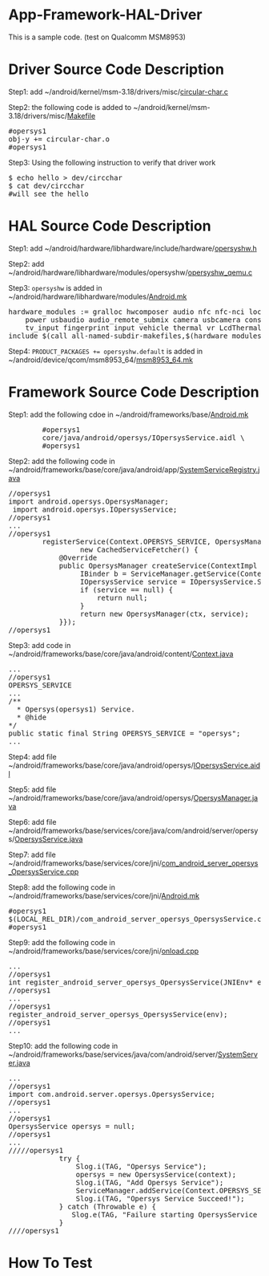 # App-Framework-HAL-Driver
This is a sample code. (test on Qualcomm MSM8953)

# Driver Source Code Description
Step1: add ~/android/kernel/msm-3.18/drivers/misc/[circular-char.c](https://github.com/ivan0124/android-programming/blob/master/app-framework-hal-driver/android/kernel/msm-3.18/drivers/misc/circular-char.c)

Step2: the following code is added to ~/android/kernel/msm-3.18/drivers/misc/[Makefile](https://github.com/ivan0124/android-programming/blob/master/app-framework-hal-driver/android/kernel/msm-3.18/drivers/misc/Makefile)
<pre>
#opersys1
obj-y += circular-char.o
#opersys1
</pre>

Step3: Using the following instruction to verify that driver work
<pre>
$ echo hello > dev/circchar
$ cat dev/circchar
#will see the hello
</pre>

# HAL Source Code Description
Step1: add ~/android/hardware/libhardware/include/hardware/[opersyshw.h](https://github.com/ivan0124/android-programming/blob/master/app-framework-hal-driver/android/hardware/libhardware/include/hardware/opersyshw.h)

Step2: add ~/android/hardware/libhardware/modules/opersyshw/[opersyshw_qemu.c](https://github.com/ivan0124/android-programming/blob/master/app-framework-hal-driver/android/hardware/libhardware/modules/opersyshw/opersyshw_qemu.c)

Step3: `opersyshw` is added in ~/android/hardware/libhardware/modules/[Android.mk](https://github.com/ivan0124/android-programming/blob/master/app-framework-hal-driver/android/hardware/libhardware/modules/Android.mk)
<pre>
hardware_modules := gralloc hwcomposer audio nfc nfc-nci local_time \
	power usbaudio audio_remote_submix camera usbcamera consumerir sensors vibrator \
	tv_input fingerprint input vehicle thermal vr LcdThermalProtection opersyshw
include $(call all-named-subdir-makefiles,$(hardware_modules))
</pre>

Step4: `PRODUCT_PACKAGES += opersyshw.default` is added in ~/android/device/qcom/msm8953_64/[msm8953_64.mk](https://github.com/ivan0124/android-programming/blob/master/app-framework-hal-driver/android/device/qcom/msm8953_64/msm8953_64.mk)

# Framework Source Code Description
Step1: add the following cdoe in ~/android/frameworks/base/[Android.mk](https://github.com/ivan0124/android-programming/blob/master/app-framework-hal-driver/android/frameworks/base/Android.mk)
<pre>
        #opersys1
        core/java/android/opersys/IOpersysService.aidl \
        #opersys1
</pre>

Step2: add the following code in ~/android/frameworks/base/core/java/android/app/[SystemServiceRegistry.java](https://github.com/ivan0124/android-programming/blob/master/app-framework-hal-driver/android/frameworks/base/core/java/android/app/SystemServiceRegistry.java)
<pre>
//opersys1
import android.opersys.OpersysManager;
 import android.opersys.IOpersysService;
//opersys1
...
//opersys1
        registerService(Context.OPERSYS_SERVICE, OpersysManager.class,
                 new CachedServiceFetcher<OpersysManager>() {
            @Override
            public OpersysManager createService(ContextImpl ctx) {
                 IBinder b = ServiceManager.getService(Context.OPERSYS_SERVICE);
                 IOpersysService service = IOpersysService.Stub.asInterface(b);
                 if (service == null) {
                     return null;
                 }
                 return new OpersysManager(ctx, service);
            }});
//opersys1
</pre>

Step3: add code in ~/android/frameworks/base/core/java/android/content/[Context.java](https://github.com/ivan0124/android-programming/blob/master/app-framework-hal-driver/android/frameworks/base/core/java/android/content/Context.java)
<pre>
...
//opersys1
OPERSYS_SERVICE
...
/**
  * Opersys(opersys1) Service.
  * @hide
*/
public static final String OPERSYS_SERVICE = "opersys";
...
</pre>

Step4: add file ~/android/frameworks/base/core/java/android/opersys/[IOpersysService.aidl](https://github.com/ivan0124/android-programming/blob/master/app-framework-hal-driver/android/frameworks/base/core/java/android/opersys/IOpersysService.aidl)

Step5: add file ~/android/frameworks/base/core/java/android/opersys/[OpersysManager.java](https://github.com/ivan0124/android-programming/blob/master/app-framework-hal-driver/android/frameworks/base/core/java/android/opersys/OpersysManager.java)

Step6: add file ~/android/frameworks/base/services/core/java/com/android/server/opersys/[OpersysService.java](https://github.com/ivan0124/android-programming/blob/master/app-framework-hal-driver/android/frameworks/base/services/core/java/com/android/server/opersys/OpersysService.java)

Step7: add file ~/android/frameworks/base/services/core/jni/[com_android_server_opersys_OpersysService.cpp](https://github.com/ivan0124/android-programming/blob/master/app-framework-hal-driver/android/frameworks/base/services/core/jni/com_android_server_opersys_OpersysService.cpp)

Step8: add the following code in ~/android/frameworks/base/services/core/jni/[Android.mk](https://github.com/ivan0124/android-programming/blob/master/app-framework-hal-driver/android/frameworks/base/services/core/jni/Android.mk)
<pre>
#opersys1
$(LOCAL_REL_DIR)/com_android_server_opersys_OpersysService.cpp \
#opersys1
</pre>

Step9: add the following code in ~/android/frameworks/base/services/core/jni/[onload.cpp](https://github.com/ivan0124/android-programming/blob/master/app-framework-hal-driver/android/frameworks/base/services/core/jni/onload.cpp)
<pre>
...
//opersys1
int register_android_server_opersys_OpersysService(JNIEnv* env);
//opersys1
...
//opersys1
register_android_server_opersys_OpersysService(env);
//opersys1
...
</pre>

Step10: add the following code in ~/android/frameworks/base/services/java/com/android/server/[SystemServer.java](https://github.com/ivan0124/android-programming/blob/master/app-framework-hal-driver/android/frameworks/base/services/java/com/android/server/SystemServer.java)
<pre>
...
//opersys1
import com.android.server.opersys.OpersysService;
//opersys1
...
//opersys1
OpersysService opersys = null;
//opersys1
...
/////opersys1
            try {
                Slog.i(TAG, "Opersys Service");
                opersys = new OpersysService(context);                                                             
                Slog.i(TAG, "Add Opersys Service");
                ServiceManager.addService(Context.OPERSYS_SERVICE, opersys);                                       
                Slog.i(TAG, "Opersys Service Succeed!");                                                           
            } catch (Throwable e) {
               Slog.e(TAG, "Failure starting OpersysService Service", e);                                         
            }
////opersys1
</pre>

# How To Test 

